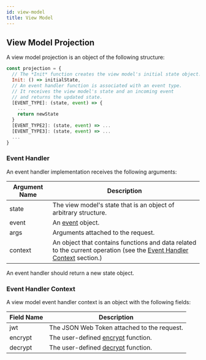 ```yaml
---
id: view-model
title: View Model
---
```


## View Model Projection

A view model projection is an object of the following structure:

```js
const projection = {
  // The *Init* function creates the view model's initial state object.
  Init: () => initialState,
  // An event handler function is associated with an event type.
  // It receives the view model's state and an incoming event
  // and returns the updated state.
  [EVENT_TYPE]: (state, event) => {
    ...
    return newState
  }
  [EVENT_TYPE2]: (state, event) => ...
  [EVENT_TYPE3]: (state, event) => ...
  ...
}
```

### Event Handler

An event handler implementation receives the following arguments:

| Argument Name | Description                                                                                                                                    |
| ------------- | ---------------------------------------------------------------------------------------------------------------------------------------------- |
| state         | The view model's state that is an object of arbitrary structure.                                                                               |
| event         | An [event](event.md) object.                                                                                                                   |
| args          | Arguments attached to the request.                                                                                                             |
| context       | An object that contains functions and data related to the current operation (see the [Event Handler Context](#event-handler-context) section.) |

An event handler should return a new state object.

### Event Handler Context

A view model event handler context is an object with the following fields:

| Field Name | Description                                            |
| ---------- | ------------------------------------------------------ |
| jwt        | The JSON Web Token attached to the request.            |
| encrypt    | The user-defined [encrypt](../encryption.md) function. |
| decrypt    | The user-defined [decrypt](../encryption.md) function. |
